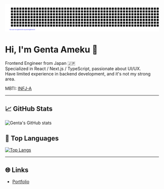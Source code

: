 ![gitartwork](gitartwork.svg)

# Hi, I'm Genta Ameku 👋

Frontend Engineer from Japan 🇯🇵  
Specialized in React / Next.js / TypeScript, passionate about UI/UX.  
Have limited experience in backend development, and it's not my strong area.

MBTI: [INFJ-A](https://www.16personalities.com/ja/infj%E5%9E%8B%E3%81%AE%E6%80%A7%E6%A0%BC)

---

## 📈 GitHub Stats
![Genta's GitHub stats](https://github-readme-stats.vercel.app/api?username=GentaAmeku&show_icons=true&theme=radical)

## 🔧 Top Languages
[![Top Langs](https://github-readme-stats.vercel.app/api/top-langs/?username=GentaAmeku&hide=html,css,php,ruby,hcl&layout=compact&theme=gruvbox)](https://github.com/anuraghazra/github-readme-stats)

---

## 🌐 Links
- [Portfolio](https://www.genta-ameku.com)
